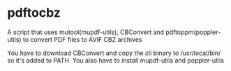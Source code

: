 # pdftocbz
A script that uses mutool(mupdf-utils), CBConvert and pdftoppm(poppler-utils) to convert PDF files to AVIF CBZ archives

You have to download CBConvert and copy the cli binary to /usr/local/bin/ so it's added to PATH.
You also have to install mupdf-utils and poppler-utils
